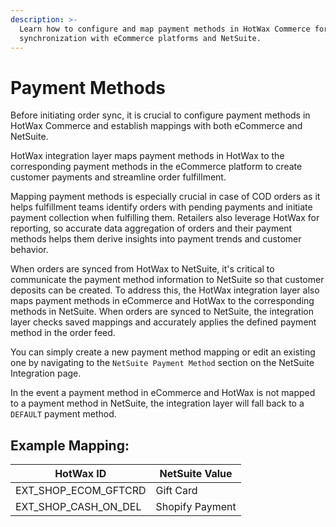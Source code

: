 ```yaml
---
description: >-
  Learn how to configure and map payment methods in HotWax Commerce for seamless
  synchronization with eCommerce platforms and NetSuite.
---
```


# Payment Methods

Before initiating order sync, it is crucial to configure payment methods in HotWax Commerce and establish mappings with both eCommerce and NetSuite.

HotWax integration layer maps payment methods in HotWax to the corresponding payment methods in the eCommerce platform to create customer payments and streamline order fulfillment.

Mapping payment methods is especially crucial in case of COD orders as it helps fulfillment teams identify orders with pending payments and initiate payment collection when fulfilling them. Retailers also leverage HotWax for reporting, so accurate data aggregation of orders and their payment methods helps them derive insights into payment trends and customer behavior.

When orders are synced from HotWax to NetSuite, it's critical to communicate the payment method information to NetSuite so that customer deposits can be created. To address this, the HotWax integration layer also maps payment methods in eCommerce and HotWax to the corresponding methods in NetSuite. When orders are synced to NetSuite, the integration layer checks saved mappings and accurately applies the defined payment method in the order feed.

You can simply create a new payment method mapping or edit an existing one by navigating to the `NetSuite Payment Method` section on the NetSuite Integration page.

In the event a payment method in eCommerce and HotWax is not mapped to a payment method in NetSuite, the integration layer will fall back to a `DEFAULT` payment method.

## Example Mapping:

| HotWax ID                | NetSuite Value  |
| ------------------------ | --------------- |
| EXT\_SHOP\_ECOM\_GFTCRD  | Gift Card       |
| EXT\_SHOP\_CASH\_ON\_DEL | Shopify Payment |
